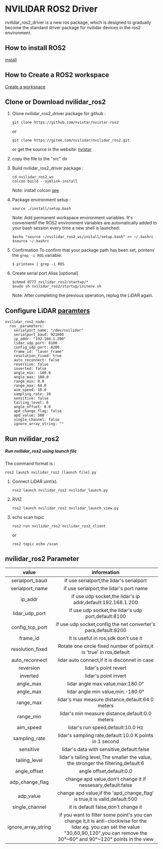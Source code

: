 # NVILIDAR ROS2 Driver

nvilidar_ros2_driver is a new ros package, which is designed to gradually become the standard driver package for nvilidar devices in the ros2 environment.

## How to install ROS2

[install](https://index.ros.org/doc/ros2/Installation)

## How to Create a ROS2 workspace
[Create a workspace](https://index.ros.org/doc/ros2/Tutorials/Colcon-Tutorial/#create-a-workspace)

## Clone or Download nvilidar_ros2

1. Clone nvilidar_ros2_driver package for github : 

   `git clone https://github.com/nvistar/nvistar-ros2`

   or 

   `git clone https://gitee.com/nvilidar/nvilidar_ros2.git`

   or get the source in the website: [nvistar](https://www.nvistar.com)

2. copy the file to the "src" dir

3. Build nvilidar_ros2_driver package :

   ```
   cd nvilidar_ros2_ws
   colcon build --symlink-install
   ```
   Note: install colcon [see](https://index.ros.org/doc/ros2/Tutorials/Colcon-Tutorial/#install-colcon)

4. Package environment setup :

   `source ./install/setup.bash`

    Note: Add permanent workspace environment variables.
    It's convenientif the ROS2 environment variables are automatically added to your bash session every time a new shell is launched:
    ```
    $echo "source ~/nvilidar_ros2_ws/install/setup.bash" >> ~/.bashrc
    $source ~/.bashrc
    ```
5. Confirmation
    To confirm that your package path has been set, printenv the `grep -i ROS` variable.
    ```
    $ printenv | grep -i ROS
    ```

6. Create serial port Alias [optional] 
    ```
	$chmod 0777 nvilidar_ros2/startup/*
	$sudo sh nvilidar_ros2/startup/initenv.sh
    ```
   Note: After completing the previous operation, replug the LiDAR again.
	
## Configure LiDAR [paramters](params/nvilidar.yaml)
```
nvilidar_ros2_node:
  ros__parameters:
    serialport_name: "/dev/nvilidar"
    serialport_baud: 921600
    ip_addr: "192.168.1.200"
    lidar_udp_port: 8100
    config_udp_port: 8200
    frame_id: "laser_frame"
    resolution_fixed: true
    auto_reconnect: false
    reversion: false
    inverted: false
    angle_min: -180.0
    angle_max: 180.0
    range_min: 0.0
    range_max: 64.0
    aim_speed: 10.0
    sampling_rate: 10
    sensitive: false
    tailing_level: 6
    angle_offset: 0.0
    apd_change_flag: false
    apd_value: 500
    single_channel: false
    ignore_array_string: ""
```

## Run nvilidar_ros2

##### Run nvilidar_ros2 using launch file

The command format is : 

 `ros2 launch nvilidar_ros2 [launch file].py`

1. Connect LiDAR uint(s).
   ```
   ros2 launch nvilidar_ros2 nvilidar_launch.py 
   ```
2. RVIZ 
   ```
   ros2 launch nvilidar_ros2 nvilidar_launch_view.py 
   ```
3. echo scan topic
   ```
   ros2 run nvilidar_ros2 nvilidar_ros2_client
   ```
   or
   ```
   ros2 topic echo /scan
   ```

## nvilidar_ros2 Parameter

   |  value   |  information  |
   |  :----:    | :----:  |
   | serialport_baud  | if use serialport,the lidar's serialport |
   | serialport_name  | if use serialport,the lidar's port name |
   | ip_addr  | if use udp socket,the lidar's ip addr,default:192.168.1.200 |
   | lidar_udp_port  | if use udp socket,the lidar's udp port,default:8100 |
   | config_tcp_port  | if use udp socket,config the net converter's para,default:8200 |
   | frame_id  | it is useful in ros,sdk don't use it |
   | resolution_fixed  | Rotate one circle fixed number of points,it is 'true' in ros,default |
   | auto_reconnect  | lidar auto connect,if it is disconnet in case |
   | reversion  | lidar's point revert|
   | inverted  | lidar's point invert|
   | angle_max  | lidar angle max value,max:180.0°|
   | angle_max  | lidar angle min value,min:-180.0°|
   | range_max  | lidar's max measure distance,default:64.0 meters|
   | range_min  | lidar's min measure distance,default:0.0 meters|
   | aim_speed  | lidar's run speed,default:10.0 Hz|
   | sampling_rate  | lidar's sampling rate,default:10.0 K points in 1 second|
   | sensitive  | lidar's data with sensitive,default:false|
   | tailing_level  | lidar's tailing level,The smaller the value, the stronger the filtering,default:6|
   | angle_offset  | angle offset,default:0.0|
   | adp_change_flag  | change apd value,don't change it if nessesary,default:false|
   | adp_value  | change apd value,if the 'apd_change_flag' is true,it is valid,default:500|
   | single_channel  | it is default false,don't change it|
   | ignore_array_string  | if you want to filter some point's you can change it,it is anti-clockwise for the lidar.eg. you can set the value "30,60,90,120",you can remove the 30°~60° and 90°~120° points in the view|








